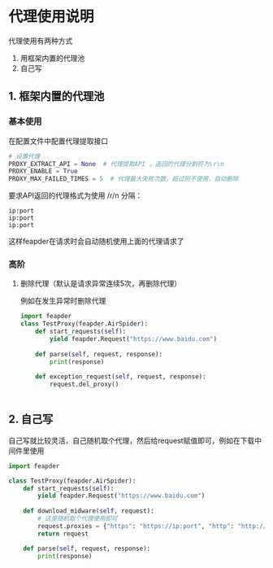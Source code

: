 # 代理使用说明

代理使用有两种方式
1. 用框架内置的代理池
2. 自己写

## 1. 框架内置的代理池

### 基本使用

在配置文件中配置代理提取接口

```python
# 设置代理
PROXY_EXTRACT_API = None  # 代理提取API ，返回的代理分割符为\r\n
PROXY_ENABLE = True
PROXY_MAX_FAILED_TIMES = 5  # 代理最大失败次数，超过则不使用，自动删除
```

要求API返回的代理格式为使用 /r/n 分隔：

```
ip:port
ip:port
ip:port
```

这样feapder在请求时会自动随机使用上面的代理请求了

### 高阶

1. 删除代理（默认是请求异常连续5次，再删除代理）

    例如在发生异常时删除代理
    
    ```python
    import feapder
    class TestProxy(feapder.AirSpider):
        def start_requests(self):
            yield feapder.Request("https://www.baidu.com")
        
        def parse(self, request, response):
            print(response)
        
        def exception_request(self, request, response):
            request.del_proxy()
            
    ```

## 2. 自己写

自己写就比较灵活，自己随机取个代理，然后给request赋值即可，例如在下载中间件里使用

```python
import feapder

class TestProxy(feapder.AirSpider):
    def start_requests(self):
        yield feapder.Request("https://www.baidu.com")
        
    def download_midware(self, request):
        # 这里随机取个代理使用即可
        request.proxies = {"https": "https://ip:port", "http": "http://ip:port"} 
        return request

    def parse(self, request, response):
        print(response)
```